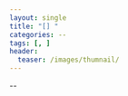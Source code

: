 ```yaml
---
layout: single
title: "[] "
categories: --
tags: [, ]
header:
  teaser: /images/thumnail/
---
```


--